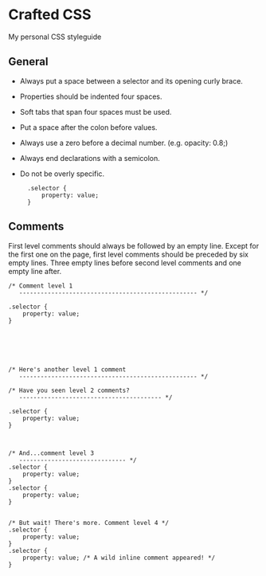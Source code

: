 Crafted CSS
===========

My personal CSS styleguide



General
-------

- Always put a space between a selector and its opening curly brace.
- Properties should be indented four spaces.
- Soft tabs that span four spaces must be used.
- Put a space after the colon before values.
- Always use a zero before a decimal number. (e.g. opacity: 0.8;)
- Always end declarations with a semicolon.
- Do not be overly specific.

        .selector {
            property: value;
        }



Comments
--------

First level comments should always be followed by an empty line. Except for the first one on the page, first level comments should be preceded by six empty lines.
Three empty lines before second level comments and one empty line after.

    /* Comment level 1
       -------------------------------------------------- */
    
    .selector {
        property: value;
    }
    
    
    
    
    
    
    /* Here's another level 1 comment
       -------------------------------------------------- */
    
    /* Have you seen level 2 comments?
       ---------------------------------------- */
    
    .selector {
        property: value;
    }
    
    
    
    /* And...comment level 3
       ------------------------------ */
    .selector {
        property: value;
    }
    .selector {
        property: value;
    }
    
    
    /* But wait! There's more. Comment level 4 */
    .selector {
        property: value;
    }
    .selector {
        property: value; /* A wild inline comment appeared! */
    }
